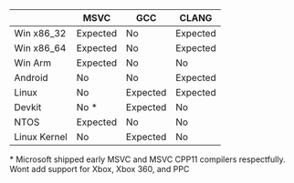 |              | MSVC     | GCC      | CLANG    |
|--------------|----------|----------|----------|
| Win x86_32   | Expected | No       | Expected |
| Win x86_64   | Expected | No       | Expected |
| Win Arm      | Expected | No       | No       |
| Android      | No       | No       | Expected |
| Linux        | No       | Expected | Expected |
| Devkit       | No \*    | Expected | No       |
| NTOS         | Expected | No       | No       |
| Linux Kernel | No       | Expected | No       |

\* Microsoft shipped early MSVC and MSVC CPP11 compilers respectfully. Wont add support for Xbox, Xbox 360, and PPC 
